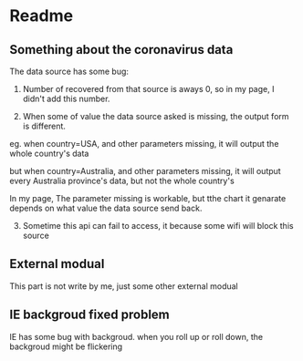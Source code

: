 # Readme

## Something about the coronavirus data

The data source has some bug:

1. Number of recovered from that source is aways 0, so in my page, I didn't add this number.

2. When some of value the data source asked is missing, the output form is different.

eg. when country=USA, and other parameters missing, it will output the whole country's data

but when country=Australia, and other parameters missing, it will output every Australia province's data, but not the whole country's

In my page, The parameter missing is workable, but tthe chart it genarate depends on what value the data source send back.

3. Sometime this api can fail to access, it because some wifi will block this source

## External modual

This part is not write by me, just some other external modual

## IE backgroud fixed problem

IE has some bug with backgroud.
when you roll up or roll down, the backgroud might be flickering


